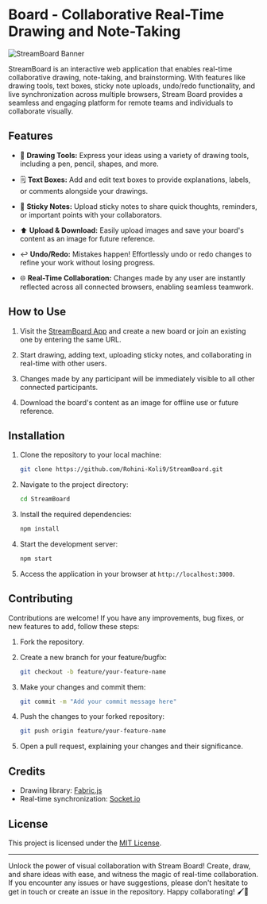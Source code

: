 # Board - Collaborative Real-Time Drawing and Note-Taking

![StreamBoard Banner](banner.png)

StreamBoard is an interactive web application that enables real-time collaborative drawing, note-taking, and brainstorming. With features like drawing tools, text boxes, sticky note uploads, undo/redo functionality, and live synchronization across multiple browsers, Stream Board provides a seamless and engaging platform for remote teams and individuals to collaborate visually.

## Features

- 🎨 **Drawing Tools:** Express your ideas using a variety of drawing tools, including a pen, pencil, shapes, and more.

- 🗒️ **Text Boxes:** Add and edit text boxes to provide explanations, labels, or comments alongside your drawings.

- 📌 **Sticky Notes:** Upload sticky notes to share quick thoughts, reminders, or important points with your collaborators.

- ⬆️ **Upload & Download:** Easily upload images and save your board's content as an image for future reference.

- ↩️ **Undo/Redo:** Mistakes happen! Effortlessly undo or redo changes to refine your work without losing progress.

- 🌐 **Real-Time Collaboration:** Changes made by any user are instantly reflected across all connected browsers, enabling seamless teamwork.

## How to Use

1. Visit the [StreamBoard App](https://your-app-link-here) and create a new board or join an existing one by entering the same URL.

2. Start drawing, adding text, uploading sticky notes, and collaborating in real-time with other users.

3. Changes made by any participant will be immediately visible to all other connected participants.

4. Download the board's content as an image for offline use or future reference.

## Installation

1. Clone the repository to your local machine:

   ```bash
   git clone https://github.com/Rohini-Koli9/StreamBoard.git
   ```

2. Navigate to the project directory:

   ```bash
   cd StreamBoard
   ```

3. Install the required dependencies:

   ```bash
   npm install
   ```

4. Start the development server:

   ```bash
   npm start
   ```

5. Access the application in your browser at `http://localhost:3000`.

## Contributing

Contributions are welcome! If you have any improvements, bug fixes, or new features to add, follow these steps:

1. Fork the repository.

2. Create a new branch for your feature/bugfix:

   ```bash
   git checkout -b feature/your-feature-name
   ```

3. Make your changes and commit them:

   ```bash
   git commit -m "Add your commit message here"
   ```

4. Push the changes to your forked repository:

   ```bash
   git push origin feature/your-feature-name
   ```

5. Open a pull request, explaining your changes and their significance.

## Credits

- Drawing library: [Fabric.js](https://example.com/fabric-js)
- Real-time synchronization: [Socket.io](https://example.com/socket-io)

## License

This project is licensed under the [MIT License](LICENSE).

---

Unlock the power of visual collaboration with Stream Board! Create, draw, and share ideas with ease, and witness the magic of real-time collaboration. If you encounter any issues or have suggestions, please don't hesitate to get in touch or create an issue in the repository. Happy collaborating! 🖌️📝
